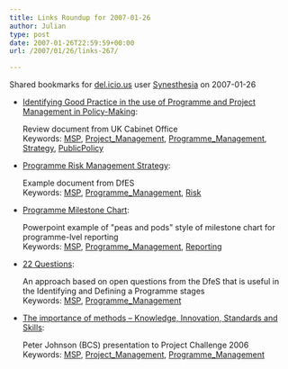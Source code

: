 ```yaml
---
title: Links Roundup for 2007-01-26
author: Julian
type: post
date: 2007-01-26T22:59:59+00:00
url: /2007/01/26/links-267/

---
```

Shared bookmarks for [del.icio.us][1] user  [Synesthesia][2] on 2007-01-26

  * [Identifying Good Practice in the use of Programme and Project Management in Policy-Making][3]:
  
    Review document from UK Cabinet Office   
    Keywords: [MSP][4], [Project_Management][5], [Programme_Management][6], [Strategy][7], [PublicPolicy][8]
  * [Programme Risk Management Strategy][9]:
  
    Example document from DfES   
    Keywords: [MSP][4], [Programme_Management][6], [Risk][10]
  * [Programme Milestone Chart][11]:
  
    Powerpoint example of "peas and pods" style of milestone chart for programme-lvel reporting   
    Keywords: [MSP][4], [Programme_Management][6], [Reporting][12]
  * [22 Questions][13]:
  
    An approach based on open questions from the DfeS that is useful in the Identifying and Defining a Programme stages   
    Keywords: [MSP][4], [Programme_Management][6]
  * [The importance of methods &#8211; Knowledge, Innovation, Standards and Skills][14]:
  
    Peter Johnson (BCS) presentation to Project Challenge 2006   
    Keywords: [MSP][4], [Project_Management][5], [Programme_Management][6]

 [1]: http://del.icio.us/
 [2]: http://del.icio.us/synesthesia
 [3]: http://www.policyhub.gov.uk/docs/IPPD%20GP%20v.61.pdf "http://www.policyhub.gov.uk/docs/IPPD%20GP%20v.61.pdf"
 [4]: http://del.icio.us/synesthesia/MSP
 [5]: http://del.icio.us/synesthesia/Project_Management
 [6]: http://del.icio.us/synesthesia/Programme_Management
 [7]: http://del.icio.us/synesthesia/Strategy
 [8]: http://del.icio.us/synesthesia/PublicPolicy
 [9]: http://www.dfes.gov.uk/ppm/uploads/docs/Risks%20-%20Risk%20Management%20Strategy%20-%20Example%20May%202004.doc "http://www.dfes.gov.uk/ppm/uploads/docs/Risks%20-%20Risk%20Management%20Strategy%20-%20Example%20May%202004.doc"
 [10]: http://del.icio.us/synesthesia/Risk
 [11]: http://www.dfes.gov.uk/ppm/uploads/docs/Peas%20and%20Pods%20(Programme%20Milestone%20Chart)%20-%20example%20June%202004.ppt "http://www.dfes.gov.uk/ppm/uploads/docs/Peas%20and%20Pods%20(Programme%20Milestone%20Chart)%20-%20example%20June%202004.ppt"
 [12]: http://del.icio.us/synesthesia/Reporting
 [13]: http://www.dfes.gov.uk/ppm/index.cfm?fuseaction=content.view&CategoryID=29&ContentID=102&killcache=1&SiteID=1 "http://www.dfes.gov.uk/ppm/index.cfm?fuseaction=content.view&CategoryID=29&ContentID=102&killcache=1&SiteID=1"
 [14]: http://www.orsoc.org.uk/region/study/infor/PeterJohnson20060405V1.ppt "http://www.orsoc.org.uk/region/study/infor/PeterJohnson20060405V1.ppt"